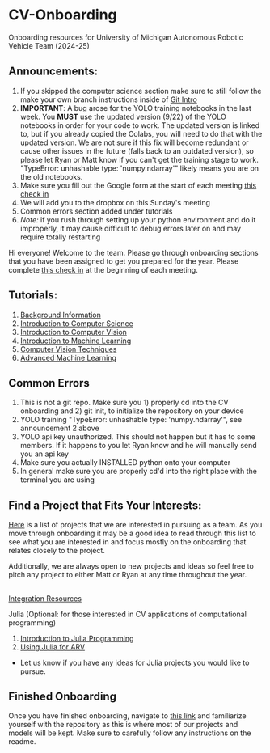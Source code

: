# CV-Onboarding
Onboarding resources for University of Michigan Autonomous Robotic Vehicle Team (2024-25)

## Announcements:
1) If you skipped the computer science section make sure to still follow the make your own branch instructions inside of [Git Intro](https://github.com/umigv/CV-Onboarding/blob/main/Introduction/Git_intro.md)
2) **IMPORTANT**: A bug arose for the YOLO training notebooks in the last week. You **MUST** use the updated version (9/22) of the YOLO notebooks in order for your code to work. The updated version is linked to, but if you already copied the Colabs, you will need to do that with the updated version. We are not sure if this fix will become redundant or cause other issues in the future (falls back to an outdated version), so please let Ryan or Matt know if you can't get the training stage to work. "TypeError: unhashable type: 'numpy.ndarray'" likely means you are on the old notebooks.
3) Make sure you fill out the Google form at the start of each meeting [this check in](https://forms.gle/yRPz1u5exbgAoyWV6)
4) We will add you to the dropbox on this Sunday's meeting
5) Common errors section added under tutorials
6) *Note:* if you rush through setting up your python environment and do it improperly, it may cause difficult to debug errors later on and may require totally restarting

Hi everyone! Welcome to the team. Please go through onboarding sections that you have been assigned to get you prepared for the year. Please complete [this check in](https://forms.gle/yRPz1u5exbgAoyWV6) at the beginning of each meeting.


## Tutorials:
1. [Background Information](./Introduction/background_info.md)
2. [Introduction to Computer Science](./Introduction/cs_intro.md)
3. [Introduction to Computer Vision](./Introduction/cv_intro.md)
4. [Introduction to Machine Learning](./Machine_Learning/ml_intro.md)
5. [Computer Vision Techniques](./CV_Techniques/cv_advanced.md)
6. [Advanced Machine Learning](./Machine_Learning/ml_advanced.md)

## Common Errors
1. This is not a git repo. Make sure you 1) properly cd into the CV onboarding and 2) git init, to initialize the repository on your device
3. YOLO training  "TypeError: unhashable type: 'numpy.ndarray'", see announcement 2 above
4. YOLO api key unauthorized. This should not happen but it has to some members. If it happens to you let Ryan know and he will manually send you an api key
5. Make sure you actually INSTALLED python onto your computer
6. In general make sure you are properly cd'd into the right place with the terminal you are using

## Find a Project that Fits Your Interests:
[Here](https://docs.google.com/document/d/1ef634SJfdRXIakzqJhP0OFhtHrR2Q5_G9onW3h-ZJHI/edit) is a list of projects that we are interested in pursuing as a team. As you move through onboarding it may be a good idea to read through this list to see what you are interested in and focus mostly on the onboarding that relates closely to the project. 

Additionally, we are always open to new projects and ideas so feel free to pitch any project to either Matt or Ryan at any time throughout the year.

##

[Integration Resources](./Integration/integration.md) 

Julia (Optional: for those interested in CV applications of computational programming)
1. [Introduction to Julia Programming](./Julia/julia_intro.md)
2. [Using Julia for ARV](./Julia/julia_advanced.md)
- Let us know if you have any ideas for Julia projects you would like to pursue.



## Finished Onboarding
Once you have finished onboarding, navigate to [this link](https://github.com/AwrodHaghiTabrizi/UMARV-CV-ScenePerception) and familiarize yourself with the repository as this is where most of our projects and models will be kept. Make sure to carefully follow any instructions on the readme.
